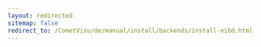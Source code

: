 ```yaml
---
layout: redirected
sitemap: false
redirect_to: /CometVisu/de/manual/install/backends/install-eibd.html
---
```


